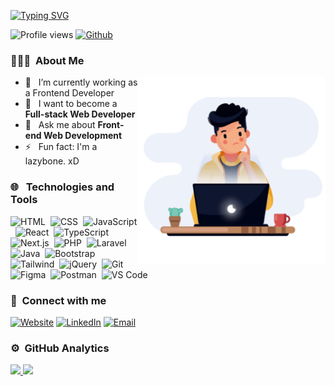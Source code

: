 [![Typing SVG](https://readme-typing-svg.herokuapp.com?font=Architects+Daughter&color=7AF79A&size=30&lines=Hello+there+!+I'm+Min+Khant.+👋;I'm+a+Frontend+Developer.+👨‍💻;I+love+coding+and+design+💕;Fullstack+Dev+is+mydream+✨)](https://git.io/typing-svg)

![Profile views](https://komarev.com/ghpvc/?username=Min276)
[![Github](https://img.shields.io/github/followers/Min276?label=Follow&style=social)](https://github.com/Min276)

<h3> 👨🏻‍💻 &nbsp;About Me </h3>
<img src="developer.gif" alt="coding boy gif" width="300" align='right' />

- 🌱 &nbsp; I’m currently working as a Frontend Developer 
- 🚀 &nbsp; I want to become a **Full-stack Web Developer**
- 💬 &nbsp; Ask me about **Front-end Web Development**
- ⚡ &nbsp; Fun fact: I'm a lazybone. xD

<h3> 🌐 &nbsp; Technologies and Tools</h3>

  ![HTML](https://img.shields.io/badge/-HTML-05122A?style=flat&logo=HTML5)&nbsp;
  ![CSS](https://img.shields.io/badge/-CSS-05122A?style=flat&logo=CSS3&logoColor=1572B6)&nbsp;
  ![JavaScript](https://img.shields.io/badge/-JavaScript-05122A?style=flat&logo=javascript)&nbsp;
  ![React](https://img.shields.io/badge/-React-05122A?style=flat&logo=react)&nbsp;
  ![TypeScript](https://img.shields.io/badge/-TypeScript-05122A?style=flat&logo=typescript)&nbsp;
  ![Next.js](https://img.shields.io/badge/-Next.js-05122A?style=flat&logo=next.js)&nbsp;
  ![PHP](https://img.shields.io/badge/-PHP-05122A?style=flat&logo=Php)&nbsp;
  ![Laravel](https://img.shields.io/badge/-Laravel-05122A?style=flat&logo=Laravel)&nbsp;
  ![Java](https://img.shields.io/badge/-Java-05122A?style=flat&logo=Java)&nbsp;
  ![Bootstrap](https://img.shields.io/badge/-Bootstrap-05122A?style=flat&logo=bootstrap)&nbsp;
  ![Tailwind](https://img.shields.io/badge/-Tailwind-05122A?style=flat&logo=Tailwindcss)&nbsp;
  ![jQuery](https://img.shields.io/badge/-jQuery-05122A?style=flat&logo=jquery)&nbsp;
  ![Git](https://img.shields.io/badge/-Git-05122A?style=flat&logo=git)&nbsp;
  ![Figma](https://img.shields.io/badge/-Figma-05122A?style=flat&logo=figma)&nbsp;
  ![Postman](https://img.shields.io/badge/-Postman-05122A?style=flat&logo=postman)&nbsp;
  ![VS Code](https://img.shields.io/badge/-VS%20Code-05122A?style=flat&logo=visual-studio-code&logoColor=007ACC)
<br/>
<h3>🔎&nbsp; Connect with me </h3>
<a href="https://min276.github.io/"><img alt="Website" src="https://img.shields.io/badge/Website-min276.github.io-05122A?style=flat-square&logo=google-chrome"></a>
<a href="https://www.linkedin.com/in/minkhantkyaw-dev/"><img alt="LinkedIn" src="https://img.shields.io/badge/LinkedIn-Min%20Khant%20Kyaw-05122A?style=flat-square&logo=linkedin"></a>
<a href="mailto:minkhantkyawttu@gmail.com"><img alt="Email" src="https://img.shields.io/badge/Email-minkhantkyawttu@gmail.com-05122A?style=flat-square&logo=gmail"></a>
<br/>
<h3> ⚙️ &nbsp;GitHub Analytics</h3>
<a href="https://github.com/Min276">
  <img height="180em" src="https://github-readme-stats-eight-theta.vercel.app/api?username=Min276&show_icons=true&theme=algolia&include_all_commits=true&count_private=true" />
  <img height="180em" src="https://github-readme-stats-eight-theta.vercel.app/api/top-langs/?username=Min276&layout=compact&langs_count=8&theme=algolia" />
</a>
